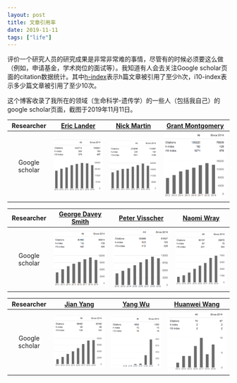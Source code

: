 ```yaml
---
layout: post
title: 文章引用率
date: 2019-11-11
tags: ["life"]
---
```


评价一个研究人员的研究成果是非常非常难的事情，尽管有的时候必须要这么做（例如，申请基金，学术岗位的面试等）。我知道有人会去关注Google scholar页面的citation数据统计。其中[h-index](https://en.wikipedia.org/wiki/H-index)表示h篇文章被引用了至少h次，i10-index表示多少篇文章被引用了至少10次。

这个博客收录了我所在的领域（生命科学-遗传学）的一些人（包括我自己）的google scholar页面，截图于2019年11月11日。

|Researcher|[Eric Lander](https://scholar.google.com/citations?user=LXVfPc8AAAAJ&hl=en)|[Nick Martin](https://scholar.google.com.au/citations?user=Ba2kwtkAAAAJ&hl=en)|[Grant Montgomery](https://scholar.google.com.au/citations?user=4eOEw-IAAAAJ&hl=en)|
|:--:|:--:|:--:|:--:|
|Google scholar|![](/images/google_scholar/eric_lander.png)|![](/images/google_scholar/george_smith.png)|![](/images/google_scholar/nick_martin.png)|

|Researcher|[George Davey Smith](https://scholar.google.com/citations?hl=en&user=OOVzKokAAAAJ&view_op=list_works&sortby=pubdate)|[Peter Visscher](https://scholar.google.com.au/citations?hl=en&user=PWOitw0AAAAJ&view_op=list_works&sortby=pubdate)|[Naomi Wray](https://scholar.google.com.au/citations?user=uR-N1H0AAAAJ&hl=en)|
|:--:|:--:|:--:|:--:|
|Google scholar|![](/images/google_scholar/grant_montgomery.png)|![](/images/google_scholar/peter_visscher.png)|![](/images/google_scholar/naomi_wray.png)|

|Researcher|[Jian Yang](https://scholar.google.com/citations?hl=en&user=aLuqQs8AAAAJ&view_op=list_works&sortby=pubdate)|[Yang Wu](https://scholar.google.com/citations?user=Xu-FkbkAAAAJ&hl=en)|[Huanwei Wang](https://scholar.google.com/citations?user=B8z18fgAAAAJ&hl=en)|
|:--:|:--:|:--:|:--:|
|Google scholar|![](/images/google_scholar/jian_yang.png)|![](/images/google_scholar/yang_wu.png)|![](/images/google_scholar/huanwei_wang.png)